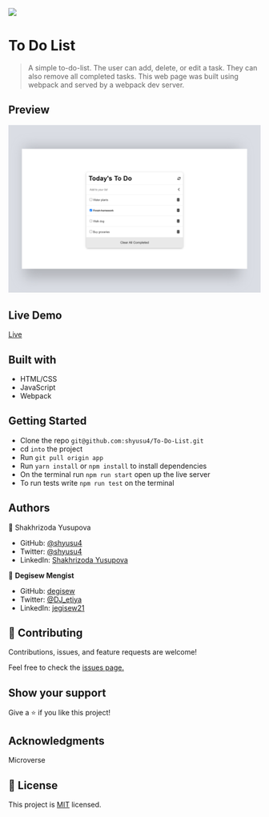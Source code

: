 ![](https://img.shields.io/badge/Microverse-blueviolet)
# To Do List
> A simple to-do-list. The user can add, delete, or edit a task. They can also remove all completed tasks. This web page was built using webpack and served by a webpack dev server.

## Preview

![Website preview](./src/mockup.png)

## Live Demo

[Live](https://shyusu4.github.io/To-Do-List/dist/)

## Built with

- HTML/CSS
- JavaScript
- Webpack

## Getting Started

- Clone the repo `git@github.com:shyusu4/To-Do-List.git`
- cd `into` the project
- Run `git pull origin app`
- Run `yarn install` or `npm install` to install dependencies
- On the terminal run `npm run start` open up the live server
- To run tests write `npm run test` on the terminal

## Authors

👤 Shakhrizoda Yusupova

- GitHub: [@shyusu4](https://github.com/shyusu4)
- Twitter: [@shyusu4](https://twitter.com/shyusu4)
- LinkedIn: [Shakhrizoda Yusupova](https://www.linkedin.com/in/shyusu4/)

👤 **Degisew Mengist**
- GitHub: [degisew](https://github.com/degisew)
- Twitter: [@DJ_etiya](https://twitter.com/@DJ_etiya)
- LinkedIn: [jegisew21](https://www.linkedin.com/in/degisew-mengist-390098219)

## 🤝 Contributing
Contributions, issues, and feature requests are welcome!

Feel free to check the [issues page.](https://github.com/shyusu4/To-Do-List/issues)

## Show your support
Give a ⭐️ if you like this project!

## Acknowledgments

Microverse

## 📝 License

This project is [MIT](https://github.com/shyusu4/To-Do-List/blob/main/MIT.md) licensed.
